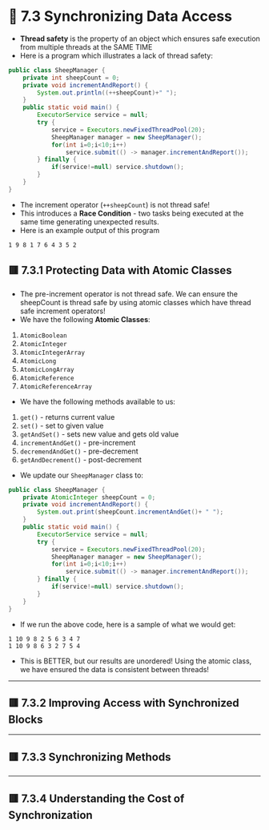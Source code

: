 <link href="../../styles.css" rel="stylesheet"></link>


# 🧠 7.3 Synchronizing Data Access
* **Thread safety** is the property of an object which ensures safe execution from multiple threads at the SAME TIME
* Here is a program which illustrates a lack of thread safety:
```java
public class SheepManager {
    private int sheepCount = 0;
    private void incrementAndReport() {
        System.out.println((++sheepCount)+" ");
    }
    public static void main() {
        ExecutorService service = null;
        try {
            service = Executors.newFixedThreadPool(20);
            SheepManager manager = new SheepManager();
            for(int i=0;i<10;i++)
                service.submit(() -> manager.incrementAndReport());
        } finally {
            if(service!=null) service.shutdown();
        }
    }
}
```
* The increment operator (`++sheepCount`) is not thread safe!
* This introduces a **Race Condition** - two tasks being executed at the same time generating unexpected results.
* Here is an example output of this program
```
1 9 8 1 7 6 4 3 5 2
```

## 🟥 7.3.1 Protecting Data with Atomic Classes
* The pre-increment operator is not thread safe. We can ensure the sheepCount is thread safe by using atomic classes which have thread safe increment operators!
* We have the following **Atomic Classes**:
1) `AtomicBoolean`
2) `AtomicInteger`
3) `AtomicIntegerArray`
4) `AtomicLong`
5) `AtomicLongArray`
6) `AtomicReference`
7) `AtomicReferenceArray`
* We have the following methods available to us:
1) `get()` - returns current value
2) `set()` - set to given value
3) `getAndSet()` - sets new value and gets old value
4) `incrementAndGet()` - pre-increment
5) `decremendAndGet()` - pre-decrement
6) `getAndDecrement()` - post-decrement

* We update our `SheepManager` class to:
```java
public class SheepManager {
    private AtomicInteger sheepCount = 0;
    private void incrementAndReport() {
        System.out.print(sheepCount.incrementAndGet()+ " ");
    }
    public static void main() {
        ExecutorService service = null;
        try {
            service = Executors.newFixedThreadPool(20);
            SheepManager manager = new SheepManager();
            for(int i=0;i<10;i++)
                service.submit(() -> manager.incrementAndReport());
        } finally {
            if(service!=null) service.shutdown();
        }
    }
}
```
* If we run the above code, here is a sample of what we would get:
```
1 10 9 8 2 5 6 3 4 7 
1 10 9 8 6 3 2 7 5 4 
```
* This is BETTER, but our results are unordered! Using the atomic class, we have ensured the data is consistent between threads!



<hr>

## 🟥 7.3.2 Improving Access with Synchronized Blocks


<hr>

## 🟥 7.3.3 Synchronizing Methods



<hr>

## 🟥 7.3.4 Understanding the Cost of Synchronization
